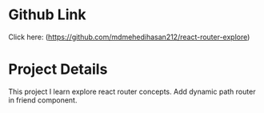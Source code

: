 # Github Link

Click here: (https://github.com/mdmehedihasan212/react-router-explore)

# Project Details

This project I learn explore react router concepts. Add dynamic path router in friend component.